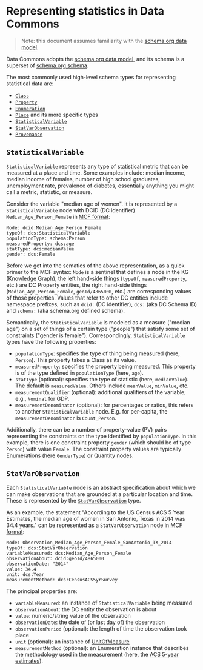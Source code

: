 # Representing statistics in Data Commons

> Note: this document assumes familiarity with the [schema.org data
> model](https://schema.org/docs/datamodel.html).

Data Commons adopts the [schema.org data
model](https://schema.org/docs/datamodel.html), and its schema is a superset of
[schema.org schema](https://schema.org/docs/schemas.html).

The most commonly used high-level schema types for representing statistical data
are:

- [`Class`](https://schema.org/Class)
- [`Property`](https://schema.org/Property)
- [`Enumeration`](https://schema.org/Enumeration)
- [`Place`](https://schema.org/Place) and its more specific types
- [`StatisticalVariable`](https://datacommons.org/browser/StatisticalVariable)
- [`StatVarObservation`](https://datacommons.org/browser/StatVarObservation)
- [`Provenance`](https://datacommons.org/browser/Provenance)

## `StatisticalVariable`

[`StatisticalVariable`](https://datacommons.org/browser/StatisticalVariable)
represents any type of statistical metric that can be measured at a place and
time. Some examples include: median income, median income of females, number of
high school graduates, unemployment rate, prevalence of diabetes, essentially
anything you might call a metric, statistic, or measure.

Consider the variable "median age of women".  It is represented by a
`StatisticalVariable` node with DCID (DC identifier) `Median_Age_Person_Female`
in [MCF format](mcf_format.md):

```
Node: dcid:Median_Age_Person_Female
typeOf: dcs:StatisticalVariable
populationType: schema:Person
measuredProperty: dcs:age
statType: dcs:medianValue
gender: dcs:Female
```

Before we get into the sematics of the above representation, as a quick primer
to the MCF syntax: `Node` is a sentinel that defines a node in the KG (Knowledge Graph), the left hand-side
things (`typeOf`, `measuredProperty`, etc.) are DC Property entities, the right hand-side
things (`Median_Age_Person_Female`, `geoId/4865000`, etc.) are corresponding
values of those properties.  Values that refer to other DC entities include
namespace prefixes, such as `dcid:` (DC identifier), `dcs:` (aka DC Schema ID)
and `schema:` (aka schema.org defined schema).

Semantically, the `StatisticalVariable` is modeled as a measure ("median age")
on a set of things of a certain type ("people") that satisfy some set of
constraints ("gender is female").  Correspondingly, `StatisticalVariable` types
have the following properties:

- `populationType`: specifies the type of thing being measured (here, `Person`). This property takes a Class as its value.
- `measuredProperty`: specifies the property being measured. This property is of
  the type defined in `populationType` (here, `age`).
- `statType` (optional): specifies the type of statistic (here, `medianValue`). The default is `measuredValue`. Others include `meanValue`, `minValue`, etc.
- `measurementQualifier` (optional): additional qualifiers of the variable;
  e.g., `Nominal` for GDP.
- `measurementDenominator` (optional): for percentages or ratios, this refers
  to another `StatisticalVariable` node. E.g. for per-capita, the `measurementDenominator` is `Count_Person`.

Additionally, there can be a number of property-value (PV) pairs representing
the constraints on the type identified by `populationType`.  In this example,
there is one constraint property `gender` (which should be of type `Person`)
with value `Female`. The constraint property values are typically Enumerations
(here `GenderType`) or Quantity nodes.

## `StatVarObservation`

Each `StatisticalVariable` node is an abstract specification about which we can
make observations that are grounded at a particular location and time. These is
represented by the
[`StatVarObservation`](https://datacommons.org/browser/StatVarObservation) type.

As an example, the statement "According to the US Census ACS 5 Year Estimates,
the median age of women in San Antonio, Texas in 2014 was 34.4 years." can be
represented as a `StatVarObservation` node in [MCF format](mcf_format.md):

```
Node: Observation_Median_Age_Person_Female_SanAntonio_TX_2014
typeOf: dcs:StatVarObservation
variableMeasured: dcs:Median_Age_Person_Female
observationAbout: dcid:geoId/4865000
observationDate: "2014"
value: 34.4
unit: dcs:Year
measurementMethod: dcs:CensusACS5yrSurvey
```

The principal properties are:

-   `variableMeasured`: an instance of `StatisticalVariable` being measured
-   `observationAbout`: the DC entity the observation is about
-   `value`: numeric/string value of the observation
-   `observationDate`: the date of (or last day of) the observation
-   `observationPeriod` (optional): the length of time the observation took place
-   `unit` (optional): an instance of [UnitOfMeasure](https://datacommons.org/browser/UnitOfMeasure)
-   `measurementMethod` (optional): an Enumeration instance that describes the methodology
    used in the measurement (here, the [ACS 5-year
    estimates](https://www.census.gov/programs-surveys/acs/guidance/estimates.html)).
